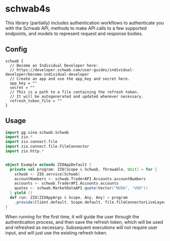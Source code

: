 # schwab4s

This library (partially) includes authentication workflows to authenticate you with the Schwab API, methods to make API calls to a few supported endpoints, and models to represent request and response bodies.

## Config
```hocon
schwab {
  // Become an Individual Developer here:
  // https://developer.schwab.com/user-guides/individual-developer/become-individual-developer
  // Create an app and use the app_key and secret here.
  app_key = ""
  secret = ""
  // This is a path to a file containing the refresh token.
  // It will be autogenerated and updated whenever necessary.
  refresh_token_file = ""
}
```

## Usage
```scala 3
import gg.sina.schwab.Schwab
import zio.*
import zio.connect.file
import zio.connect.file.FileConnector
import zio.http.*


object Example extends ZIOAppDefault {
  private val program: ZIO[Scope & Schwab, Throwable, Unit] = for {
    schwab <- ZIO.service[Schwab]
    accountNumbers <- schwab.TraderAPI.Accounts.accountNumbers
    accounts <- schwab.TraderAPI.Accounts.accounts
    quotes <- schwab.MarketDataAPI.quote(Vector("NVDA", "VOO"))
  } yield ()
  def run: ZIO[ZIOAppArgs & Scope, Any, Any] = program
    .provide(Client.default, Scope.default, file.fileConnectorLiveLayer, Schwab.layer)
}
```

When running for the first time, it will guide the user through the authentication process, and then save the refresh token, which will be used and refreshed as necessary.
Subsequent executions will not require user input, and will just use the existing refresh token.